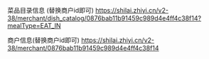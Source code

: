 <!--
 * @Author: your name
 * @Date: 2021-04-09 11:50:09
 * @LastEditTime: 2021-05-12 13:50:53
 * @LastEditors: Please set LastEditors
 * @Description: In User Settings Edit
 * @FilePath: /newCreawling/时来/README.md
-->




菜品目录信息 (替换商户id即可)
https://shilai.zhiyi.cn/v2-38/merchant/dish_catalog/0876bab11b91459c989d4e4ff4c38f14?mealType=EAT_IN

商户信息(替换商户id即可)
https://shilai.zhiyi.cn/v2-38/merchant/0876bab11b91459c989d4e4ff4c38f14